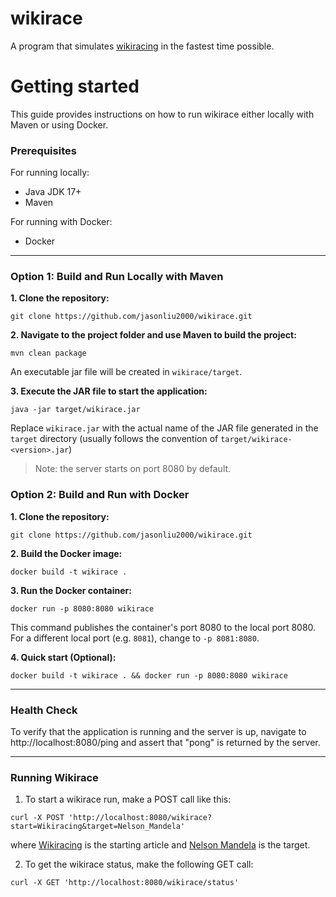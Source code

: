 # wikirace

A program that simulates [wikiracing](https://en.wikipedia.org/wiki/Wikiracing) in the fastest time possible.

# Getting started
This guide provides instructions on how to run wikirace either locally with Maven or using Docker.

### Prerequisites 
For running locally:
- Java JDK 17+
- Maven

For running with Docker:
- Docker

---

### Option 1: Build and Run Locally with Maven
**1. Clone the repository:**
```
git clone https://github.com/jasonliu2000/wikirace.git
```

**2. Navigate to the project folder and use Maven to build the project:**
```
mvn clean package
```
An executable jar file will be created in `wikirace/target`.

**3. Execute the JAR file to start the application:**
```
java -jar target/wikirace.jar
```
Replace `wikirace.jar` with the actual name of the JAR file generated in the `target` directory (usually follows the convention of `target/wikirace-<version>.jar`)

> Note: the server starts on port 8080 by default.

### Option 2: Build and Run with Docker
**1. Clone the repository:**
```
git clone https://github.com/jasonliu2000/wikirace.git
```

**2. Build the Docker image:**
```
docker build -t wikirace .
```

**3. Run the Docker container:**
```
docker run -p 8080:8080 wikirace
```
This command publishes the container's port 8080 to the local port 8080. For a different local port (e.g. `8081`), change to `-p 8081:8080`.

**4. Quick start (Optional):**
```
docker build -t wikirace . && docker run -p 8080:8080 wikirace
```

---

### Health Check
To verify that the application is running and the server is up, navigate to http://localhost:8080/ping and assert that "pong" is returned by the server.

---

### Running Wikirace
1. To start a wikirace run, make a POST call like this:
```
curl -X POST 'http://localhost:8080/wikirace?start=Wikiracing&target=Nelson_Mandela'
```
where [Wikiracing](https://en.wikipedia.org/wiki/Wikiracing) is the starting article and [Nelson Mandela](https://en.wikipedia.org/wiki/Nelson_Mandela) is the target.

2. To get the wikirace status, make the following GET call:
```
curl -X GET 'http://localhost:8080/wikirace/status'
```
